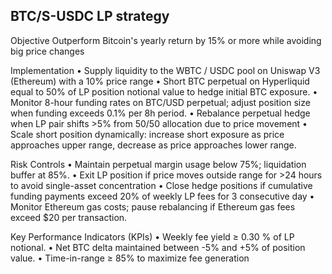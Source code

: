 ## BTC/S-USDC LP strategy

Objective
Outperform Bitcoin's yearly return by 15% or more while avoiding big price changes

Implementation
• Supply liquidity to the WBTC / USDC pool on Uniswap V3 (Ethereum) with a 10% price range
• Short BTC perpetual on Hyperliquid equal to 50% of LP position notional value to hedge initial BTC exposure.
• Monitor 8-hour funding rates on BTC/USD perpetual; adjust position size when funding exceeds 0.1% per 8h period.
• Rebalance perpetual hedge when LP pair shifts >5% from 50/50 allocation due to price movement
• Scale short position dynamically: increase short exposure as price approaches upper range, decrease as price approaches lower range.

Risk Controls
• Maintain perpetual margin usage below 75%; liquidation buffer at 85%.
• Exit LP position if price moves outside range for >24 hours to avoid single-asset concentration
• Close hedge positions if cumulative funding payments exceed 20% of weekly LP fees for 3 consecutive day
• Monitor Ethereum gas costs; pause rebalancing if Ethereum gas fees exceed $20 per transaction.

Key Performance Indicators (KPIs)
• Weekly fee yield ≥ 0.30 % of LP notional.
• Net BTC delta maintained between -5% and +5% of position value.
• Time-in-range ≥ 85% to maximize fee generation
